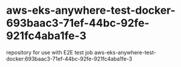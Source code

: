 # aws-eks-anywhere-test-docker-693baac3-71ef-44bc-92fe-921fc4aba1fe-3
repository for use with E2E test job aws-eks-anywhere-test-docker:693baac3-71ef-44bc-92fe-921fc4aba1fe-3
